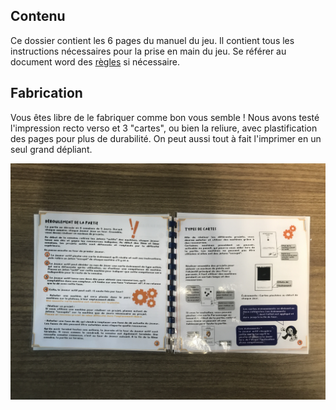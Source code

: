 ## Contenu   
Ce dossier contient les 6 pages du manuel du jeu.
Il contient tous les instructions nécessaires pour la prise en main du jeu. Se référer au document word des [règles](https://github.com/FLDescartes/Makers-Quest/blob/main/Mecanique_de_jeu/Regles/Regles.docx) si nécessaire.

## Fabrication
Vous êtes libre de le fabriquer comme bon vous semble ! Nous avons testé l'impression recto verso et 3 "cartes", ou bien la reliure, avec plastification des pages pour plus de durabilité. On peut aussi tout à fait l'imprimer en un seul grand dépliant.

![Manuel Makers Quest](25794B71-F01C-4954-BCDE-69C88DEE43CD_1_201_a.jpeg)
